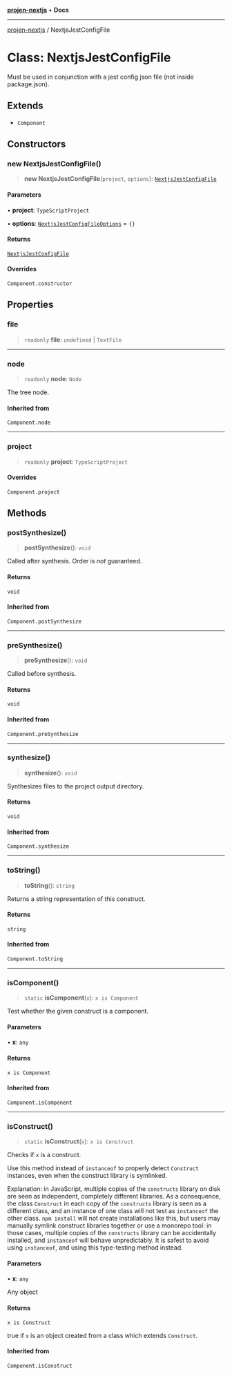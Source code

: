 [**projen-nextjs**](../README.md) • **Docs**

***

[projen-nextjs](../globals.md) / NextjsJestConfigFile

# Class: NextjsJestConfigFile

Must be used in conjunction with a jest config json file (not inside package.json).

## Extends

- `Component`

## Constructors

### new NextjsJestConfigFile()

> **new NextjsJestConfigFile**(`project`, `options`): [`NextjsJestConfigFile`](NextjsJestConfigFile.md)

#### Parameters

• **project**: `TypeScriptProject`

• **options**: [`NextjsJestConfigFileOptions`](../interfaces/NextjsJestConfigFileOptions.md) = `{}`

#### Returns

[`NextjsJestConfigFile`](NextjsJestConfigFile.md)

#### Overrides

`Component.constructor`

## Properties

### file

> `readonly` **file**: `undefined` \| `TextFile`

***

### node

> `readonly` **node**: `Node`

The tree node.

#### Inherited from

`Component.node`

***

### project

> `readonly` **project**: `TypeScriptProject`

#### Overrides

`Component.project`

## Methods

### postSynthesize()

> **postSynthesize**(): `void`

Called after synthesis. Order is *not* guaranteed.

#### Returns

`void`

#### Inherited from

`Component.postSynthesize`

***

### preSynthesize()

> **preSynthesize**(): `void`

Called before synthesis.

#### Returns

`void`

#### Inherited from

`Component.preSynthesize`

***

### synthesize()

> **synthesize**(): `void`

Synthesizes files to the project output directory.

#### Returns

`void`

#### Inherited from

`Component.synthesize`

***

### toString()

> **toString**(): `string`

Returns a string representation of this construct.

#### Returns

`string`

#### Inherited from

`Component.toString`

***

### isComponent()

> `static` **isComponent**(`x`): `x is Component`

Test whether the given construct is a component.

#### Parameters

• **x**: `any`

#### Returns

`x is Component`

#### Inherited from

`Component.isComponent`

***

### isConstruct()

> `static` **isConstruct**(`x`): `x is Construct`

Checks if `x` is a construct.

Use this method instead of `instanceof` to properly detect `Construct`
instances, even when the construct library is symlinked.

Explanation: in JavaScript, multiple copies of the `constructs` library on
disk are seen as independent, completely different libraries. As a
consequence, the class `Construct` in each copy of the `constructs` library
is seen as a different class, and an instance of one class will not test as
`instanceof` the other class. `npm install` will not create installations
like this, but users may manually symlink construct libraries together or
use a monorepo tool: in those cases, multiple copies of the `constructs`
library can be accidentally installed, and `instanceof` will behave
unpredictably. It is safest to avoid using `instanceof`, and using
this type-testing method instead.

#### Parameters

• **x**: `any`

Any object

#### Returns

`x is Construct`

true if `x` is an object created from a class which extends `Construct`.

#### Inherited from

`Component.isConstruct`
